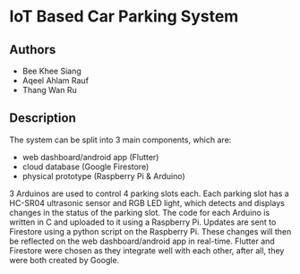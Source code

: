 # IoT Based Car Parking System

## Authors

- Bee Khee Siang
- Aqeel Ahlam Rauf
- Thang Wan Ru

## Description

The system can be split into 3 main components, which are: 
 - web dashboard/android app (Flutter)
 - cloud database (Google Firestore)
 - physical prototype (Raspberry Pi & Arduino) 

3 Arduinos are used to control 4 parking slots each. Each parking slot has a HC-SR04 ultrasonic sensor and RGB LED light, which detects and displays changes in the status of the parking slot. The code for each Arduino is written in C and uploaded to it using a Raspberry Pi. Updates are sent to Firestore using a python script on the Raspberry Pi. These changes will then be reflected on the web dashboard/android app in real-time. Flutter and Firestore were chosen as they integrate well with each other, after all, they were both created by Google. 
